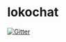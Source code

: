 lokochat
========

[![Gitter](https://badges.gitter.im/Join%20Chat.svg)](https://gitter.im/julisman/lokochat?utm_source=badge&utm_medium=badge&utm_campaign=pr-badge&utm_content=badge)
